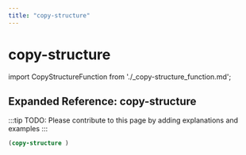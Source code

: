 ```yaml
---
title: "copy-structure"
---
```


# copy-structure

import CopyStructureFunction from './_copy-structure_function.md';

<CopyStructureFunction />

## Expanded Reference: copy-structure

:::tip
TODO: Please contribute to this page by adding explanations and examples
:::

```lisp
(copy-structure )
```
